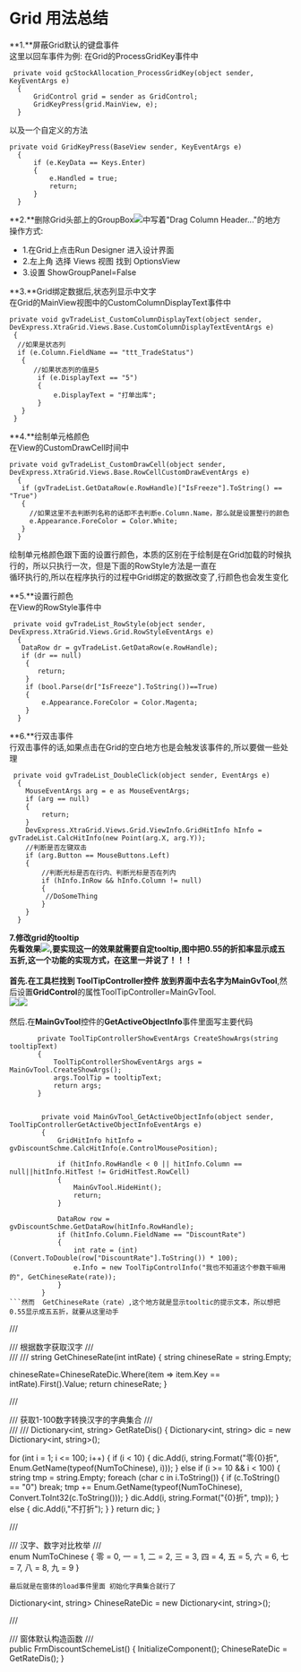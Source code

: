 ﻿# Grid 用法总结

**1.**屏蔽Grid默认的键盘事件<br />
这里以回车事件为例:
在Grid的ProcessGridKey事件中
```
 private void gcStockAllocation_ProcessGridKey(object sender, KeyEventArgs e)
  {
      GridControl grid = sender as GridControl;
      GridKeyPress(grid.MainView, e);
  }
```
以及一个自定义的方法
```
private void GridKeyPress(BaseView sender, KeyEventArgs e)
  {
      if (e.KeyData == Keys.Enter)
      {
          e.Handled = true;
          return;
      }
  }
```

**2.**删除Grid头部上的GroupBox![](./img/1.png)中写着"Drag Column Header..."的地方<br />
操作方式:<br />
* 1.在Grid上点击Run Designer 进入设计界面
* 2.左上角 选择 Views 视图 找到 OptionsView
* 3.设置 ShowGroupPanel=False<br />


**3.**Grid绑定数据后,状态列显示中文字<br />
在Grid的MainView视图中的CustomColumnDisplayText事件中<br />
```
private void gvTradeList_CustomColumnDisplayText(object sender, DevExpress.XtraGrid.Views.Base.CustomColumnDisplayTextEventArgs e)
 {
  //如果是状态列
  if (e.Column.FieldName == "ttt_TradeStatus")
   {
      //如果状态列的值是5
       if (e.DisplayText == "5")
       {
           e.DisplayText = "打单出库";
       }
   }
 }
```


**4.**绘制单元格颜色<br />
在View的CustomDrawCell时间中<br />
```
private void gvTradeList_CustomDrawCell(object sender, DevExpress.XtraGrid.Views.Base.RowCellCustomDrawEventArgs e)
  {
   if (gvTradeList.GetDataRow(e.RowHandle)["IsFreeze"].ToString() == "True")
   {
     //如果这里不去判断列名称的话即不去判断e.Column.Name，那么就是设置整行的颜色
     e.Appearance.ForeColor = Color.White;
   }
  }
```

绘制单元格颜色跟下面的设置行颜色，本质的区别在于绘制是在Grid加载的时候执行的，所以只执行一次，但是下面的RowStyle方法是一直在<br />
循环执行的,所以在程序执行的过程中Grid绑定的数据改变了,行颜色也会发生变化

**5.**设置行颜色<br />
在View的RowStyle事件中<br />
```
 private void gvTradeList_RowStyle(object sender, DevExpress.XtraGrid.Views.Grid.RowStyleEventArgs e)
  {
   DataRow dr = gvTradeList.GetDataRow(e.RowHandle);
   if (dr == null)
    {
       return;
    }
    if (bool.Parse(dr["IsFreeze"].ToString())==True)
    {
        e.Appearance.ForeColor = Color.Magenta;
    }
  }
```

**6.**行双击事件<br />
行双击事件的话,如果点击在Grid的空白地方也是会触发该事件的,所以要做一些处理
```
 private void gvTradeList_DoubleClick(object sender, EventArgs e)
  {
    MouseEventArgs arg = e as MouseEventArgs;
    if (arg == null)
    {
        return;
    }
    DevExpress.XtraGrid.Views.Grid.ViewInfo.GridHitInfo hInfo = gvTradeList.CalcHitInfo(new Point(arg.X, arg.Y));
    //判断是否左键双击
    if (arg.Button == MouseButtons.Left)
    {
        //判断光标是否在行内、判断光标是否在列内
        if (hInfo.InRow && hInfo.Column != null)
        {
         //DoSomeThing
        }
    }
  }
```

**7.**修改grid的tooltip<br />
先看效果![](./img/4.png),要实现这一的效果就需要自定tooltip,图中把0.55的折扣率显示成五五折,这一个功能的实现方式，在这里一并说了！！！<br /><br/>
首先.在工具栏找到 **ToolTipController**控件 放到界面中去名字为**MainGvTool**,然后设置**GridControl**的属性ToolTipController=MainGvTool.<br />
![](./img/3.png)![](./img/5.png)<br /><br />
然后.在**MainGvTool**控件的**GetActiveObjectInfo**事件里面写主要代码
```
       private ToolTipControllerShowEventArgs CreateShowArgs(string tooltipText)
       {
           ToolTipControllerShowEventArgs args = MainGvTool.CreateShowArgs();
           args.ToolTip = tooltipText;
           return args;
       }


        private void MainGvTool_GetActiveObjectInfo(object sender, ToolTipControllerGetActiveObjectInfoEventArgs e)
        {
            GridHitInfo hitInfo = gvDiscountSchme.CalcHitInfo(e.ControlMousePosition);

            if (hitInfo.RowHandle < 0 || hitInfo.Column == null||hitInfo.HitTest != GridHitTest.RowCell)
            {
                MainGvTool.HideHint();
                return;
            }

            DataRow row = gvDiscountSchme.GetDataRow(hitInfo.RowHandle);
            if (hitInfo.Column.FieldName == "DiscountRate")
            {
                int rate = (int)(Convert.ToDouble(row["DiscountRate"].ToString()) * 100);
                e.Info = new ToolTipControlInfo("我也不知道这个参数干嘛用的", GetChineseRate(rate));
            }
        }
```然而  GetChineseRate（rate）,这个地方就是显示tooltic的提示文本，所以想把0.55显示成五五折，就要从这里动手

```
/// <summary>
/// 根据数字获取汉字
/// </summary>
/// <param name="intRate"></param>
/// <returns></returns>
string GetChineseRate(int intRate)
{
  string chineseRate = string.Empty;

  chineseRate=ChineseRateDic.Where(item => item.Key == intRate).First().Value;
  return chineseRate;
}

/// <summary>
/// 获取1-100数字转换汉字的字典集合
/// </summary>
/// <param name="intRate"></param>
/// <returns></returns>
Dictionary<int, string> GetRateDis()
{
  Dictionary<int, string> dic = new Dictionary<int, string>();

  for (int i = 1; i <= 100; i++)
  {
      if (i < 10)
      {
          dic.Add(i, string.Format("零{0}折", Enum.GetName(typeof(NumToChinese), i)));
      }
      else if (i >= 10 && i < 100)
      {
          string tmp = string.Empty;
          foreach (char c in  i.ToString())
          {
              if (c.ToString() == "0") break;
              tmp += Enum.GetName(typeof(NumToChinese), Convert.ToInt32(c.ToString()));
          }
          dic.Add(i, string.Format("{0}折", tmp));
      }
      else
      {
          dic.Add(i,"不打折");
      }
  }
  return dic;
}

/// <summary>
/// 汉字、数字对比枚举
/// </summary>
enum NumToChinese
{
  零 = 0,
  一 = 1,
  二 = 2,
  三 = 3,
  四 = 4,
  五 = 5,
  六 = 6,
  七 = 7,
  八 = 8,
  九 = 9
}
```
最后就是在窗体的load事件里面 初始化字典集合就行了
```
 Dictionary<int, string> ChineseRateDic = new Dictionary<int, string>();
 
 /// <summary>
 /// 窗体默认构造函数
 /// </summary>
  public FrmDiscountSchemeList()
  {
   InitializeComponent();
   ChineseRateDic = GetRateDis();
  }
 
```
